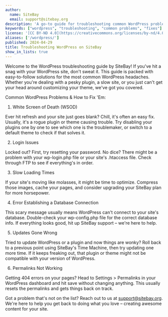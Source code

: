 ```yaml
---
author:
  name: SiteBay
  email: support@sitebay.org
description: 'A go-to guide for troubleshooting common WordPress problems on SiteBay, designed to get your site running smoothly again in no time.'
keywords: ["wordpress", "troubleshooting", "common problems", "fixes"]
license: '[CC BY-ND 4.0](https://creativecommons.org/licenses/by-nd/4.0)'
aliases: ['/wordpress/']
published: 2024-04-29
title: Troubleshooting WordPress on SiteBay
show_in_lists: true
---
```


Welcome to the WordPress troubleshooting guide by SiteBay! If you've hit a snag with your WordPress site, don't sweat it. This guide is packed with easy-to-follow solutions for the most common WordPress headaches. Whether you're dealing with a pesky plugin, a slow site, or you just can't get your head around customizing your theme, we've got you covered.

Common WordPress Problems & How to Fix 'Em:
1. White Screen of Death (WSOD)

Ever hit refresh and your site just goes blank? Chill, it's often an easy fix. Usually, it's a rogue plugin or theme causing trouble. Try disabling your plugins one by one to see which one is the troublemaker, or switch to a default theme to check if that solves it.

2. Login Issues

Locked out? First, try resetting your password. No dice? There might be a problem with your wp-login.php file or your site's .htaccess file. Check through FTP to see if everything's in order.

3. Slow Loading Times

If your site's moving like molasses, it might be time to optimize. Compress those images, cache your pages, and consider upgrading your SiteBay plan for more horsepower.

4. Error Establishing a Database Connection

This scary message usually means WordPress can't connect to your site's database. Double-check your wp-config.php file for the correct database info. If everything looks good, hit up SiteBay support – we're here to help.

5. Updates Gone Wrong

Tried to update WordPress or a plugin and now things are wonky? Roll back to a previous point using SiteBay's Time Machine, then try updating one more time. If it keeps freaking out, that plugin or theme might not be compatible with your version of WordPress.

6. Permalinks Not Working

Getting 404 errors on your pages? Head to Settings > Permalinks in your WordPress dashboard and hit save without changing anything. This usually resets the permalinks and gets things back on track.

Got a problem that's not on the list? Reach out to us at support@sitebay.org. We're here to help you get back to doing what you love – creating awesome content for your site.